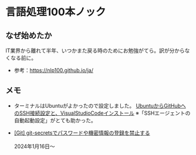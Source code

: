 # 言語処理100本ノック
## なぜ始めたか
IT業界から離れて半年、いつかまた戻る時のためにお勉強がてら。訳が分からなくなる前に。
- 参考：https://nlp100.github.io/ja/

## メモ
- ターミナルはUbuntuがよかったので設定しました。
 [UbuntuからGitHubへのSSH接続設定と、VisualStudioCodeインストール](https://zenn.dev/perilla/scraps/351f43bfcd13ec)
 ※「SSHエージェントの自動起動設定」がとても助かった。

- [[Git] git-secretsでパスワードや機密情報の登録を禁止する](https://blog.katsubemakito.net/git/git-secrets#Linux)<br><br>
2024年1月16日～